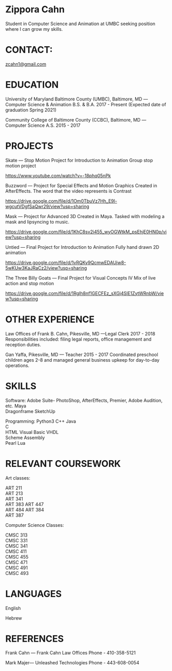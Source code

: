 # Zippora Cahn
Student in Computer Science and Animation at UMBC seeking position where I can grow my skills.

# CONTACT:
zcahn1@gmail.com


# EDUCATION 
University of Maryland Baltimore County (UMBC), Baltimore, MD —Computer Science & Animation B.S. & B.A.
2017 - Present (Expected date of graduation Spring 2021) 

Community College of Baltimore County (CCBC), Baltimore, MD —Computer Science A.S.
 2015 -  2017

# PROJECTS

Skate — Stop Motion Project for Introduction to Animation
Group stop motion project

https://www.youtube.com/watch?v=-18phq05nPk

Buzzword — Project for Special Effects and Motion Graphics
Created in AfterEffects.  The word that the video represents is Contrast

https://drive.google.com/file/d/1Om0TbuVz7Hh_E9l-wgcutVDgfSaQwr29/view?usp=sharing

Mask — Project for Advanced 3D
Created in Maya. Tasked with modeling a mask and lipsyncing to music.

https://drive.google.com/file/d/1KhC8sv2i455_wyOGWtkM_psEhjE0HN0p/view?usp=sharing 


Untied — Final Project for Introduction to Animation
Fully hand drawn 2D  animation

https://drive.google.com/file/d/1vRQKy9QcmwEDAUjw8-5wKUw3KaJRaCz2/view?usp=sharing


The Three Billy Goats — Final Project for Visual Concepts IV
Mix of live action and stop motion

https://drive.google.com/file/d/1Rglh8nf1GECFEz_sXGj4SlE1ZytWRnbW/view?usp=sharing


# OTHER EXPERIENCE

Law Offices of Frank B. Cahn, Pikesville, MD —Legal Clerk
 2017 - 2018
Responsibilities included: filing legal reports, office management and reception duties. 

Gan Yaffa, Pikesville, MD — Teacher
 2015 - 2017
Coordinated preschool children ages 2-8 and managed general business upkeep for day-to-day operations.




# SKILLS

Software:
Adobe Suite- PhotoShop, AfterEffects, Premier, Adobe Audition, etc.
Maya		
Dragonframe	
SketchUp	

Programming:
Python3	
C++	
Java	
C		
HTML
Visual Basic
VHDL	
Scheme
Assembly	
Pearl
Lua

# RELEVANT COURSEWORK

Art classes:

ART 211     
ART 213        
ART 341        
ART 383 
ART 447        
ART 484
ART 384            
ART 387
      

Computer Science Classes:

CMSC 313     
CMSC 331        
CMSC 341        
CMSC 411        
CMSC 455        
CMSC 471       
CMSC 491            
CMSC 493

  
# LANGUAGES
 
English

Hebrew

# REFERENCES

Frank Cahn — Frank Cahn Law Offices
Phone - 410-358-5121

Mark Majer— Unleashed Technologies
Phone - 443-608-0054

